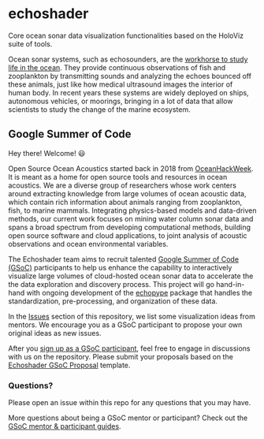 # echoshader

Core ocean sonar data visualization functionalities based on the HoloViz suite of tools.

Ocean sonar systems, such as echosounders, are the [workhorse to study life in the ocean](https://storymaps.arcgis.com/stories/e245977def474bdba60952f30576908f). They provide continuous observations of fish and zooplankton by transmitting sounds and analyzing the echoes bounced off these animals, just like how medical ultrasound images the interior of human body. In recent years these systems are widely deployed on ships, autonomous vehicles, or moorings, bringing in a lot of data that allow scientists to study the change of the marine ecosystem.

## Google Summer of Code

Hey there! Welcome! 😃

Open Source Ocean Acoustics started back in 2018 from [OceanHackWeek](https://oceanhackweek.github.io/). It is meant as a home for open source tools and resources in ocean acoustics. We are a diverse group of researchers whose work centers around extracting knowledge from large volumes of ocean acoustic data, which contain rich information about animals ranging from zooplankton, fish, to marine mammals. Integrating physics-based models and data-driven methods, our current work focuses on mining water column sonar data and spans a broad spectrum from developing computational methods, building open source software and cloud applications, to joint analysis of acoustic observations and ocean environmental variables.

The Echoshader team aims to recruit talented [Google Summer of Code (GSoC)](https://summerofcode.withgoogle.com/) participants to help us enhance the capability to interactively visualize large volumes of cloud-hosted ocean sonar data to accelerate the the data exploration and discovery process. This project will go hand-in-hand with ongoing development of the [echopype](https://github.com/OSOceanAcoustics/echopype) package that handles the standardization, pre-processing, and organization of these data.

In the [Issues](https://github.com/OSOceanAcoustics/echoshader/issues) section of this repository, we list some visualization ideas from mentors. We encourage you as a GSoC participant to propose your own original ideas as new issues.

After you [sign up as a GSoC participant](https://summerofcode.withgoogle.com/get-started/), feel free to engage in discussions with us on the repository. Please submit your proposals based on the [Echoshader GSoC Proposal](proposal-template.md) template.

### Questions?

Please open an issue within this repo for any questions that you may have.

More questions about being a GSoC mentor or participant? Check out the [GSoC mentor & participant guides](https://google.github.io/gsocguides/).
